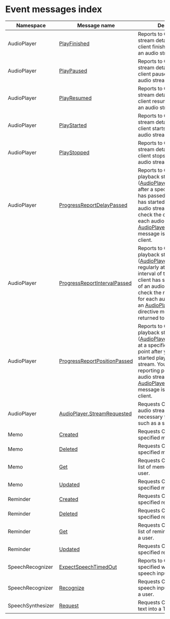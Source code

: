 # Event messages index

| Namespace         | Message name       | Description                                             |
|-------------------|----------------|-------------------------------------------------|
| AudioPlayer       | [PlayFinished](/CIC/References/APIs/AudioPlayer.md#PlayFinished) | Reports to CIC on audio stream details when your client finishes playback of an audio stream.        |
| AudioPlayer       | [PlayPaused](/CIC/References/APIs/AudioPlayer.md#PlayPaused)     | Reports to CIC on audio stream details when your client pauses playback of an audio stream.    |
| AudioPlayer       | [PlayResumed](/CIC/References/APIs/AudioPlayer.md#PlayResumed)   | Reports to CIC on audio stream details when your client resumes playback of an audio stream.            |
| AudioPlayer       | [PlayStarted](/CIC/References/APIs/AudioPlayer.md#PlayStarted)   | Reports to CIC on audio stream details when your client starts playback of an audio stream.       |
| AudioPlayer       | [PlayStopped](/CIC/References/APIs/AudioPlayer.md#PlayStopped)   | Reports to CIC on audio stream details when your client stops playback of an audio stream.       |
| AudioPlayer       | [ProgressReportDelayPassed](/CIC/References/APIs/AudioPlayer.md#ProgressReportPositionPassed) | Reports to CIC on a current playback state ([AudioPlayer.PlaybackState](/CIC/References/Context_Objects.md#PlaybackState)) after a specified delay time has passed since your client has started playback of an audio stream. You can check the delay time for each audio stream when an [AudioPlayer.Play](/CIC/References/APIs/AudioPlayer.md#Play) directive message is returned to your client. |
| AudioPlayer       | [ProgressReportIntervalPassed](/CIC/References/APIs/AudioPlayer.md#ProgressReportPositionPassed)| Reports to CIC on a current playback state ([AudioPlayer.PlaybackState](/CIC/References/Context_Objects.md#PlaybackState)) regularly at a specified interval of time after your client has started playback of an audio stream. You can check the reporting interval for each audio stream when an [AudioPlayer.Play](/CIC/References/APIs/AudioPlayer.md#Play) directive message is returned to your client. |
| AudioPlayer       | [ProgressReportPositionPassed](/CIC/References/APIs/AudioPlayer.md#ProgressReportPositionPassed) | Reports to CIC on a current playback state ([AudioPlayer.PlaybackState](/CIC/References/Context_Objects.md#PlaybackState)) at a specified reporting point after your client has started playback of an audio stream. You can check the reporting point for each audio stream when an [AudioPlayer.Play](/CIC/References/APIs/AudioPlayer.md#Play) directive message is returned to your client. |
| AudioPlayer       | [AudioPlayer.StreamRequested](/CIC/References/APIs/AudioPlayer.md#StreamRequested) | Requests CIC for more audio stream details necessary for playback, such as a streaming URL. |
| Memo              | [Created](/CIC/References/APIs/Memo.md#Created)                  | Requests CIC to create a specified memo.                                                            |
| Memo              | [Deleted](/CIC/References/APIs/Memo.md#Deleted)                  | Requests CIC to delete a specified memo.                                                            |
| Memo              | [Get](/CIC/References/APIs/Memo.md#Get)                          | Requests CIC to get a full list of memos created by a user.                                                    |
| Memo              | [Updated](/CIC/References/APIs/Memo.md#Updated)                  | Requests CIC to update a specified memo.                                                            |
| Reminder          | [Created](/CIC/References/APIs/Reminder.md#Created)              | Requests CIC to create a specified reminder.                                                         |
| Reminder          | [Deleted](/CIC/References/APIs/Reminder.md#Deleted)              | Requests CIC to delete a specified reminder.                                                         |
| Reminder          | [Get](/CIC/References/APIs/Reminder.md#Get)                      | Requests CIC to get a full list of reminders created by a user.                                                 |
| Reminder          | [Updated](/CIC/References/APIs/Reminder.md#Updated)              | Requests CIC to update a specified reminder.                                                         |
| SpeechRecognizer  | [ExpectSpeechTimedOut](/CIC/References/APIs/SpeechRecognizer.md#ExpectSpeechTimedOut) | Reports to CIC that the specified waiting time for speech input has timed out.                               |
| SpeechRecognizer  | [Recognize](/CIC/References/APIs/SpeechRecognizer.md#Recognize)  | Requests CIC to recognize speech input coming in from a user.                                          |
| SpeechSynthesizer | [Request](/CIC/References/APIs/SpeechSynthesizer.md#Request)     | Requests CIC to synthesize text into a TTS audio file.                                             |